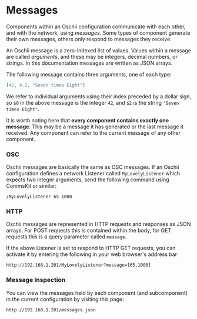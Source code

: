 # Messages

Components within an Oschii configuration communicate with each other, and with the network, using *messages*. Some
types of component generate their own messages, others only respond to messages they receive.

An Oschii message is a zero-indexed list of values. Values within a message are called *arguments*, and these may be 
integers, decimal numbers, or strings. In this documentation messages are written as JSON arrays.

The following message contains three arguments, one of each type:

```json
[42, 4.2, "Seven times Eight"]
```

We refer to individual arguments using their index preceded by a dollar sign, so `$0` in the above message is the
integer `42`, and `$2` is the string `"Seven times Eight"`.

It is worth noting here that **every component contains exactly one message**. This may be a message it has generated
or the last message it received. Any component can refer to the current message of any other component.

### OSC

Oschii messages are basically the same as OSC messages. If an Oschii configuration defines a network Listener called
`MyLovelyListener` which expects two integer arguments, send the following command using CommsKit or similar:

```
/MyLovelyListener 65 1000
```

### HTTP

Oschii messages are represented in HTTP requests and responses as JSON arrays. For POST requests this is contained
within the body, for GET requests this is a query parameter called `message`.

If the above Listener is set to respond to HTTP GET requests, you can activate it by entering the following in your
web browser's address bar:

```
http://192.168.1.201/MyLovelyListener?message=[65,1000]
```

### Message Inspection

You can view the messages held by each component (and subcomponent) in the current
configuration by visiting this page:

```
http://192.168.1.201/messages.json
```

